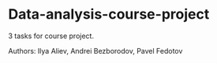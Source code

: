 # Data-analysis-course-project
3 tasks for course project.

Authors: Ilya Aliev, Andrei Bezborodov, Pavel Fedotov
